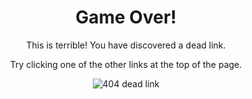 <div style="text-align:center;">

<h1>Game Over!</h1>

<p>This is terrible! You have discovered a dead link.</p>

<p>Try clicking one of the other links at the top of the page.</p>

<p><img src='{{ "/assets/images/404/link.png" | relative_url }}' alt="404 dead link" /></p>

</div>